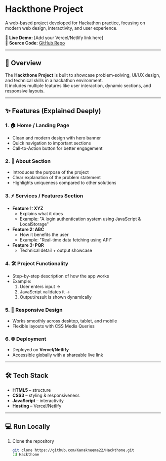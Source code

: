 # Hackthone Project  
 
A web-based project developed for Hackathon practice, focusing on modern web design, interactivity, and user experience.  

🔗 **Live Demo:** [Add your Vercel/Netlify link here]  
📂 **Source Code:** [GitHub Repo](https://github.com/Kanakneema22/Hackthone)  

---

## 📖 Overview  

The **Hackthone Project** is built to showcase problem-solving, UI/UX design, and technical skills in a hackathon environment.  
It includes multiple features like user interaction, dynamic sections, and responsive layouts.  

---

## ✨ Features (Explained Deeply)  

### 1. 🏠 Home / Landing Page  
- Clean and modern design with hero banner  
- Quick navigation to important sections  
- Call-to-Action button for better engagement  

### 2. 📑 About Section  
- Introduces the purpose of the project  
- Clear explanation of the problem statement  
- Highlights uniqueness compared to other solutions  

### 3. ⚡ Services / Features Section  
- **Feature 1: XYZ**  
  - Explains what it does  
  - Example: "A login authentication system using JavaScript & LocalStorage"  
- **Feature 2: ABC**  
  - How it benefits the user  
  - Example: "Real-time data fetching using API"  
- **Feature 3: PQR**  
  - Technical detail + output showcase  

### 4. 🛠️ Project Functionality  
- Step-by-step description of how the app works  
- Example:  
  1. User enters input →  
  2. JavaScript validates it →  
  3. Output/result is shown dynamically  

### 5. 📱 Responsive Design  
- Works smoothly across desktop, tablet, and mobile  
- Flexible layouts with CSS Media Queries  

### 6. 🌐 Deployment  
- Deployed on **Vercel/Netlify**  
- Accessible globally with a shareable live link  

---

## 🛠️ Tech Stack  

- **HTML5** – structure  
- **CSS3** – styling & responsiveness  
- **JavaScript** – interactivity  
- **Hosting** – Vercel/Netlify  

---

## 💻 Run Locally  

1. Clone the repository  
   ```bash
   git clone https://github.com/Kanakneema22/Hackthone.git
   cd Hackthone
